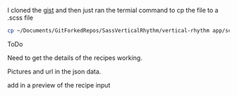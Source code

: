 I cloned the [gist](https://gist.github.com/ry5n/2026666) and then just ran the termial command to cp the file to a .scss file

```sh
cp ~/Documents/GitForkedRepos/SassVerticalRhythm/vertical-rhythm app/scss/_VRmixins.scss
```


ToDo 

Need to get the details of the recipes working.


Pictures and url in the json data.

add in a preview of the recipe input